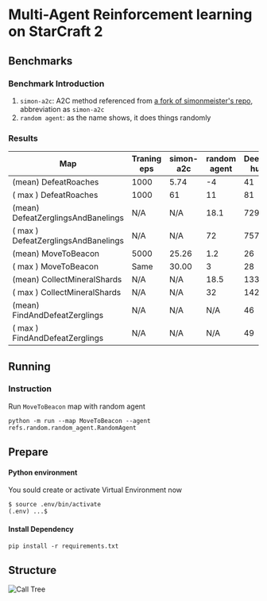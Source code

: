 # Multi-Agent Reinforcement learning on StarCraft 2 

## Benchmarks

### Benchmark Introduction
1. `simon-a2c`: A2C method referenced from [a fork of simonmeister's repo](https://github.com/starcraft2-ai/simon-a2c), abbreviation as `simon-a2c`
2. `random agent`: as the name shows, it does things randomly

### Results
| Map | Traning eps | simon-a2c | random agent | DeepMind human |
| --- | --- | --- | --- | --- |
| (mean) DefeatRoaches | 1000 | 5.74 | -4 | 41 |
| ( max ) DefeatRoaches | 1000 | 61 | 11 | 81 |
| (mean) DefeatZerglingsAndBanelings | N/A | N/A | 18.1  |  729 |
| ( max ) DefeatZerglingsAndBanelings | N/A | N/A |72| 757 |
| (mean) MoveToBeacon | 5000 | 25.26 | 1.2 | 26 |
| ( max ) MoveToBeacon | Same | 30.00 | 3 | 28 |
| (mean) CollectMineralShards | N/A | N/A | 18.5 | 133 |
| ( max ) CollectMineralShards | N/A | N/A | 32 | 142 |
| (mean) FindAndDefeatZerglings | N/A | N/A | N/A | 46 |
| ( max ) FindAndDefeatZerglings | N/A | N/A | N/A | 49 |

## Running
### Instruction
Run `MoveToBeacon` map with random agent
```shell
python -m run --map MoveToBeacon --agent refs.random.random_agent.RandomAgent
```

## Prepare

#### Python environment
You sould create or activate Virtual Environment now
```
$ source .env/bin/activate
(.env) ...$ 
```
#### Install Dependency
```
pip install -r requirements.txt
```

## Structure
![Call Tree](https://github.com/starcraft2-ai/rl-battle/raw/master/assets/Call%20Tree.png)

